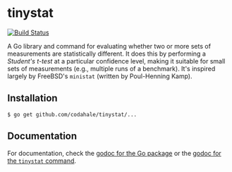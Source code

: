 tinystat
========

[![Build Status](https://travis-ci.org/codahale/tinystat.png?branch=master)](https://travis-ci.org/codahale/tinystat)

A Go library and command for evaluating whether two or more sets of measurements
are statistically different. It does this by performing a *Student's t-test* at
a particular confidence level, making it suitable for small sets of measurements
(e.g., multiple runs of a benchmark). It's inspired largely by FreeBSD's
`ministat` (written by Poul-Henning Kamp).

## Installation

    $ go get github.com/codahale/tinystat/...

## Documentation

For documentation, check the
[godoc for the Go package](http://godoc.org/github.com/codahale/tinystat) or the
[godoc for the `tinystat` command](http://godoc.org/github.com/codahale/tinystat/cmd/tinystat).
